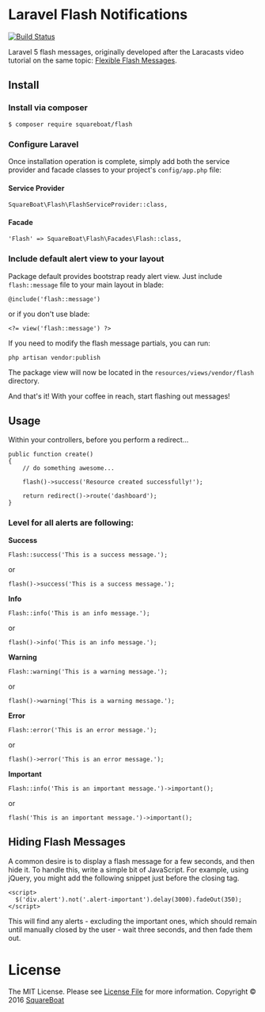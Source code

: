# Laravel Flash Notifications

[![Build Status](https://travis-ci.org/squareboat/flash.svg?branch=master)](https://travis-ci.org/squareboat/flash)

Laravel 5 flash messages, originally developed after the Laracasts video tutorial on the same topic: [Flexible Flash Messages](https://laracasts.com/lessons/flexible-flash-messages).

## Install

### Install via composer

```
$ composer require squareboat/flash
```

### Configure Laravel

Once installation operation is complete, simply add both the service provider and facade classes to your project's `config/app.php` file:

#### Service Provider
```
SquareBoat\Flash\FlashServiceProvider::class,
```

#### Facade

```
'Flash' => SquareBoat\Flash\Facades\Flash::class,
```

### Include default alert view to your layout

Package default provides bootstrap ready alert view. Just include `flash::message` file to your main layout in blade:

```
@include('flash::message')
```

or if you don't use blade:

```
<?= view('flash::message') ?>
```

If you need to modify the flash message partials, you can run:

```
php artisan vendor:publish
```

The package view will now be located in the `resources/views/vendor/flash` directory.

And that's it! With your coffee in reach, start flashing out messages!

## Usage

Within your controllers, before you perform a redirect...

```
public function create()
{
    // do something awesome...

    flash()->success('Resource created successfully!');

    return redirect()->route('dashboard');
}
```

### Level for all alerts are following:

**Success**
```
Flash::success('This is a success message.');
```
or
```
flash()->success('This is a success message.');
```

**Info**
```
Flash::info('This is an info message.');
```
or
```
flash()->info('This is an info message.');
```

**Warning**
```
Flash::warning('This is a warning message.');
```
or
```
flash()->warning('This is a warning message.');
```

**Error**
```
Flash::error('This is an error message.');
```
or
```
flash()->error('This is an error message.');
```

**Important**
```
Flash::info('This is an important message.')->important();
```
or
```
flash('This is an important message.')->important();
```

## Hiding Flash Messages

A common desire is to display a flash message for a few seconds, and then hide it. To handle this, write a simple bit of JavaScript. For example, using jQuery, you might add the following snippet just before the closing </body> tag.

```
<script>
  $('div.alert').not('.alert-important').delay(3000).fadeOut(350);
</script>
```

This will find any alerts - excluding the important ones, which should remain until manually closed by the user - wait three seconds, and then fade them out.

# License

The MIT License. Please see [License File](LICENSE.md) for more information. Copyright © 2016 [SquareBoat](https://squareboat.com)
